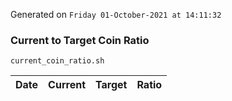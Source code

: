 Generated on `Friday 01-October-2021 at 14:11:32`

### Current to Target Coin Ratio
`current_coin_ratio.sh`

Date|Current|Target|Ratio
---|---|---|---
